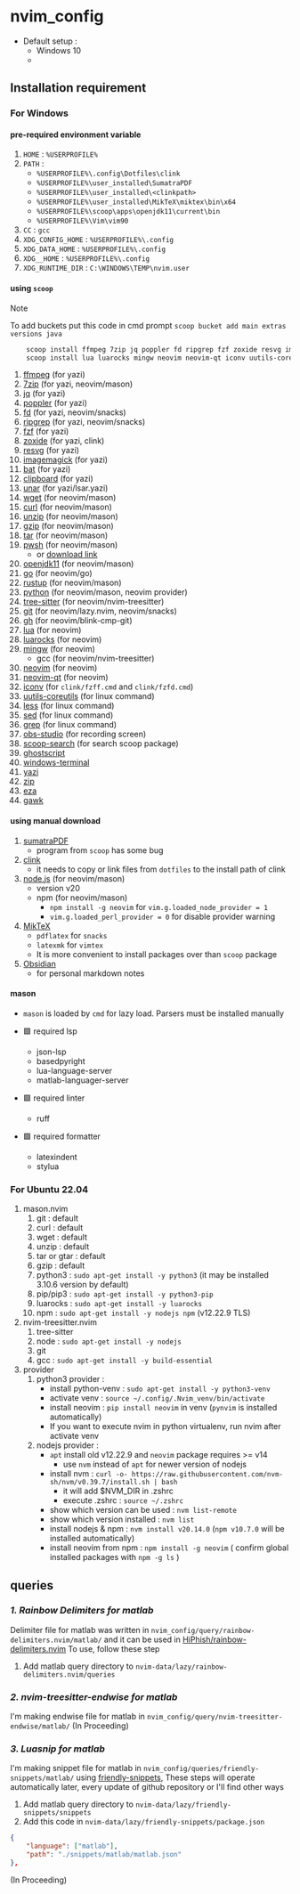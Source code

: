 # nvim_config

- Default setup :
    - Windows 10
    -

## Installation requirement

### For Windows

#### pre-required environment variable


1. `HOME` : `%USERPROFILE%`
2. `PATH` :
	- `%USERPROFILE%\.config\Dotfiles\clink`
	- `%USERPROFILE%\user_installed\SumatraPDF`
	- `%USERPROFILE%\user_installed\<clinkpath>`
	- `%USERPROFILE%\user_installed\MikTeX\miktex\bin\x64`
	- `%USERPROFILE%\scoop\apps\openjdk11\current\bin`
	- `%USERPROFILE%\Vim\vim90`
3. `CC` : `gcc`
4. `XDG_CONFIG_HOME` : `%USERPROFILE%\.config`
5. `XDG_DATA_HOME` : `%USERPROFILE%\.config`
6. `XDG__HOME` : `%USERPROFILE%\.config`
7. `XDG_RUNTIME_DIR` : `C:\WINDOWS\TEMP\nvim.user`

#### using `scoop`

> [!NOTE]
> To add buckets put this code in cmd prompt
> `scoop bucket add main extras versions java`

```powershell
	scoop install ffmpeg 7zip jq poppler fd ripgrep fzf zoxide resvg imagemagick bat clipboard unar wget curl unzip gzip tar pwsh openjdk11 go rustup python tree-sitter git gh
	scoop install lua luarocks mingw neovim neovim-qt iconv uutils-coreutils less sed grep obs-studio scoop-search ghostscript windows-terminal yazi zip eza gawk
```

1. [ffmpeg](https://github.com/FFmpeg/FFmpeg) (for yazi)
2. [7zip](https://7-zip.org/) (for yazi, neovim/mason)
3. [jq](https://github.com/jqlang/jq) (for yazi)
4. [poppler](https://github.com/davidben/poppler) (for yazi)
5. [fd](https://github.com/sharkdp/fd) (for yazi, neovim/snacks)
6. [ripgrep](https://github.com/BurntSushi/ripgrep) (for yazi, neovim/snacks)
7. [fzf](https://github.com/junegunn/fzf) (for yazi)
8. [zoxide](https://github.com/ajeetdsouza/zoxide) (for yazi, clink)
9. [resvg](https://github.com/linebender/resvg) (for yazi)
10. [imagemagick](https://github.com/ImageMagick/ImageMagick) (for yazi)
11. [bat](https://github.com/sharkdp/bat) (for yazi)
12. [clipboard](https://github.com/Slackadays/Clipboard) (for yazi)
13. [unar](https://theunarchiver.com/command-line) (for yazi/lsar.yazi)
14. [wget](https://github.com/mirror/wget) (for neovim/mason)
15. [curl](https://github.com/curl/curl) (for neovim/mason)
16. [unzip](https://infozip.sourceforge.net/) (for neovim/mason)
17. [gzip](https://www.mingw-w64.org/) (for neovim/mason)
18. [tar](https://www.mingw-w64.org/) (for neovim/mason)
19. [pwsh](https://github.com/PowerShell/PowerShell) (for neovim/mason)
	- or [download link](https://github.com/PowerShell/PowerShell/releases)
20. [openjdk11](https://github.com/openjdk/jdk11u) (for neovim/mason)
21. [go](https://github.com/golang/go) (for neovim/go)
22. [rustup](https://github.com/rust-lang/rustup) (for neovim/mason)
23. [python](https://www.python.org/) (for neovim/mason, neovim provider)
24. [tree-sitter](https://tree-sitter.github.io/tree-sitter/) (for neovim/nvim-treesitter)
25. [git](https://github.com/git/git) (for neovim/lazy.nvim, neovim/snacks)
26. [gh](https://cli.github.com/) (for neovim/blink-cmp-git)
27. [lua](https://github.com/LuaLS/lua-language-server) (for neovim)
28. [luarocks](https://luarocks.org/) (for neovim)
29. [mingw](https://www.mingw-w64.org/) (for neovim)
	- gcc (for neovim/nvim-treesitter)
30. [neovim](https://github.com/neovim/neovim) (for neovim)
31. [neovim-qt](https://github.com/equalsraf/neovim-qt) (for neovim)
32. [iconv](https://github.com/processone/iconv) (for `clink/fzff.cmd` and `clink/fzfd.cmd`)
33. [uutils-coreutils](https://github.com/uutils/coreutils) (for linux command)
34. [less](https://www.greenwoodsoftware.com/less/) (for linux command)
35. [sed](https://www.gnu.org/software/sed) (for linux command)
36. [grep](https://www.gnu.org/software/grep) (for linux command)
37. [obs-studio](https://obsproject.com/) (for recording screen)
38. [scoop-search](https://github.com/shilangyu/scoop-search) (for search scoop package)
39. [ghostscript](https://www.ghostscript.com/)
40. [windows-terminal](https://github.com/microsoft/terminal)
41. [yazi](https://github.com/sxyazi/yazi)
42. [zip](https://infozip.sourceforge.net/)
43. [eza](https://github.com/eza-community/eza)
44. [gawk](https://sourceforge.net/projects/ezwinports/)

#### using manual download

1. [sumatraPDF](https://www.sumatrapdfreader.org/free-pdf-reader)
	- program from `scoop` has some bug
2. [clink](https://github.com/chrisant996/clink/releases)
	- it needs to copy or link files from `dotfiles` to the install path of clink
3. [node.js](https://nodejs.org/ko/download) (for neovim/mason)
	- version v20
	- npm (for neovim/mason)
		- `npm install -g neovim` for `vim.g.loaded_node_provider = 1`
		- `vim.g.loaded_perl_provider = 0` for disable provider warning
4. [MikTeX](https://miktex.org/download)
	- `pdflatex` for `snacks`
	- `latexmk` for `vimtex`
	- It is more convenient to install packages over than `scoop` package
5. [Obsidian](https://obsidian.md/download)
	- for personal markdown notes

#### mason

- `mason` is loaded by `cmd` for lazy load. Parsers must be installed manually

* 🟩 required lsp
	- json-lsp
	- basedpyright
	- lua-language-server
	- matlab-languager-server

* 🟩 required linter
	- ruff

* 🟩 required formatter
	- latexindent
	- stylua

### For Ubuntu 22.04

1. mason.nvim
    1) git : default
    2) curl : default
    3) wget : default
    4) unzip : default
    5) tar or gtar : default
    6) gzip : default
    7) python3 : `sudo apt-get install -y python3` (it may be installed 3.10.6 version by default)
    8) pip/pip3 : `sudo apt-get install -y python3-pip`
    9) luarocks : `sudo apt-get install -y luarocks`
    10) npm : `sudo apt-get install -y nodejs npm` (v12.22.9 TLS)
2. nvim-treesitter.nvim
    1) tree-sitter
    2) node : `sudo apt-get install -y nodejs`
    3) git
    4) gcc : `sudo apt-get install -y build-essential`
3. provider
    1) python3 provider :
        - install python-venv : `sudo apt-get install -y python3-venv`
        - activate venv : `source ~/.config/.Nvim_venv/bin/activate`
        - install neovim : `pip install neovim` in venv (`pynvim` is installed automatically)
        - If you want to execute nvim in python virtualenv, run nvim after activate venv
    2) nodejs provider :
        - `apt` install old v12.22.9 and `neovim` package requires >= v14
            - use `nvm` instead of `apt` for newer version of nodejs
        - install nvm : `curl -o- https://raw.githubusercontent.com/nvm-sh/nvm/v0.39.7/install.sh | bash`
            - it will add $NVM_DIR in .zshrc
            - execute .zshrc : `source ~/.zshrc`
        - show which version can be used : `nvm list-remote`
        - show which version installed : `nvm list`
        - install nodejs & npm : `nvm install v20.14.0` (`npm v10.7.0` will be installed automatically)
        - install neovim from npm : `npm install -g neovim` ( confirm global installed packages with `npm -g ls` )

## queries

### *1. Rainbow Delimiters for matlab*
Delimiter file for matlab was written in `nvim_config/query/rainbow-delimiters.nvim/matlab/`
and it can be used in [HiPhish/rainbow-delimiters.nvim](https://github.com/HiPhish/rainbow-delimiters.nvim)
To use, follow these step

1) Add matlab query directory to `nvim-data/lazy/rainbow-delimiters.nvim/queries`


### *2. nvim-treesitter-endwise for matlab*
I'm making endwise file for matlab in `nvim_config/query/nvim-treesitter-endwise/matlab/`
(In Proceeding)


### *3. Luasnip for matlab*

I'm making snippet file for matlab in `nvim_config/queries/friendly-snippets/matlab/`
using [friendly-snippets](https://github.com/rafamadriz/friendly-snippets),
These steps will operate automatically later, every update of github repository or I'll find other ways

1) Add matlab query directory to `nvim-data/lazy/friendly-snippets/snippets`
2) Add this code in `nvim-data/lazy/friendly-snippets/package.json`

```json
{
    "language": ["matlab"],
    "path": "./snippets/matlab/matlab.json"
},
```

(In Proceeding)
